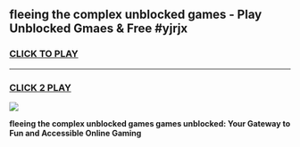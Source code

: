 
## fleeing the complex unblocked games - Play Unblocked Gmaes & Free #yjrjx
<h3>
<a href="https://premium.freeplayer.one?title=fleeing_the_complex_unblocked_games&ref=03M">CLICK TO PLAY</a></h3>
<hr>

<h3>
<a href="https://premium.freeplayer.one?title=fleeing_the_complex_unblocked_games&ref=03M">CLICK 2 PLAY</a>
  
</h3>

<a href="https://premium.freeplayer.one?title=fleeing_the_complex_unblocked_games&ref=03M"><img src="https://clearcache.store/games.png"></a>


**fleeing the complex unblocked games games unblocked: Your Gateway to Fun and Accessible Online Gaming**
